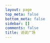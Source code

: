 ```yaml
---
layout: page
top_meta: false
bottom_meta: false
sidebar: []
comments: false
title: 说说广场
---
```


<div id="bbs"></div>
<script type="text/javascript" src="https://jsd.onmicrosoft.cn/npm/marked/marked.min.js"></script>
<script type="text/javascript" src="https://jsd.onmicrosoft.cn/gh/Tokinx/ViewImage/view-image.min.js"></script>
<script type="text/javascript" src="https://jsd.onmicrosoft.cn/gh/Tokinx/Lately/lately.min.js"></script>
<script>
if(typeof Lately==='undefined'){const script=document.createElement('script');script.src='https://jsd.onmicrosoft.cn/gh/Tokinx/Lately/lately.min.js';script.onload=()=>{Lately.init({target:'.bbs-date'});};document.head.appendChild(script);}else{Lately.init({target:'.bbs-date'});}
const urls = [
  {host:"https://s.dusays.com/",apiV1:'v1/',creatorId:"1",imgsrc:"https://cravatar.cn/avatar/28b57baa4e8f13fe4292ccb2de267e30"},
  {host:"https://s.dusays.com/",apiV1:'v1/',creatorId:"2",imgsrc:"https://cravatar.cn/avatar/0d0462a44b088c433b8191135979efd4"},
  {host:"https://s.dusays.com/",apiV1:'v1/',creatorId:"3",imgsrc:"https://cravatar.cn/avatar/cf83c746b212c3f222b1c0a41bbf5b86"},
  {host:"https://s.dusays.com/",apiV1:'v1/',creatorId:"4",imgsrc:"https://cravatar.cn/avatar/099440206041f0b1af6a386f9e8c036a"},
  {host:"https://s.dusays.com/",apiV1:'v1/',creatorId:"5",imgsrc:"https://cravatar.cn/avatar/5c17cfbf21ae1d45d403b7ead8bf0415"},
  {host:"https://s.dusays.com/",apiV1:'v1/',creatorId:"6",imgsrc:"https://cravatar.cn/avatar/6e1a1cc742be99a90de39a0096516fac"},
  {host:"https://s.dusays.com/",apiV1:'v1/',creatorId:"7",imgsrc:"https://cravatar.cn/avatar/e53fa73039fa60c5862480ae2192d215"},
  {host:"https://s.dusays.com/",apiV1:'v1/',creatorId:"8",imgsrc:"https://bu.dusays.com/2023/03/01/63ff34ec52ff1.jpg"},
  {host:"https://s.dusays.com/",apiV1:'v1/',creatorId:"9",imgsrc:"https://cravatar.cn/avatar/c1b204bab687a23c8b6d7c8de11c7c59"},
  {host:"https://s.dusays.com/",apiV1:'v1/',creatorId:"10",imgsrc:"https://cravatar.cn/avatar/ba2379bacf88f17ea461137906bd127d"},
  {host:"https://s.dusays.com/",apiV1:'v1/',creatorId:"11",imgsrc:"https://cravatar.cn/avatar/565ada82edc2f01e7cf2bd95b31f19fd"},
  {host:"https://s.dusays.com/",apiV1:'v1/',creatorId:"12",imgsrc:"https://cravatar.cn/avatar/b633193c913ae39a350311efd950ad83"},
  {host:"https://s.dusays.com/",apiV1:'v1/',creatorId:"13",imgsrc:"https://cravatar.cn/avatar/3a78942c4ddcda86242f20abdacee082"},
  {host:"https://s.dusays.com/",apiV1:'v1/',creatorId:"14",imgsrc:"https://bu.dusays.com/2023/03/03/6401d82b7ecc9.png"},
  {host:"https://s.dusays.com/",apiV1:'v1/',creatorId:"15",imgsrc:"https://cravatar.cn/avatar/1be842e0e85b11a35b697506f06e81f5"},
  {host:"https://s.dusays.com/",apiV1:'v1/',creatorId:"16",imgsrc:"https://cravatar.cn/avatar/03ce846eef46a1b21c1bc5a4f03c2de1"},
  {host:"https://s.dusays.com/",apiV1:'v1/',creatorId:"17",imgsrc:"https://cravatar.cn/avatar/49ef34286a337f7f152c5e61013c0e69"},
  {host:"https://s.dusays.com/",apiV1:'v1/',creatorId:"18",imgsrc:"https://cravatar.cn/avatar/23db27f22d754c4fed9e1cb60a794d81"},
  {host:"https://s.dusays.com/",apiV1:'v1/',creatorId:"19",imgsrc:"https://bu.dusays.com/2023/03/08/640864d11ccaf.png"},
  {host:"https://s.dusays.com/",apiV1:'v1/',creatorId:"20",imgsrc:"https://cravatar.cn/avatar/d5165cf04fe36d73bc24567a2332f9db"},
  {host:"https://s.dusays.com/",apiV1:'v1/',creatorId:"21",imgsrc:"https://bu.dusays.com/2023/03/10/640b2d3a886d5.png"},
  {host:"https://s.dusays.com/",apiV1:'v1/',creatorId:"22",imgsrc:"https://bu.dusays.com/2023/03/10/640b2d3a84ebb.png"},
  {host:"https://s.dusays.com/",apiV1:'v1/',creatorId:"23",imgsrc:"https://cravatar.cn/avatar/04bfc914bd50b42eb507bf66aad0cc31"},
  {host:"https://s.dusays.com/",apiV1:'v1/',creatorId:"24",imgsrc:"https://cravatar.cn/avatar/e011329178b200bcb5d94f0d0ff7544a"},
  {host:"https://s.dusays.com/",apiV1:'v1/',creatorId:"25",imgsrc:"https://cravatar.cn/avatar/c1b204bab687a23c8b6d7c8de11c7c59"},
  {host:"https://s.dusays.com/",apiV1:'v1/',creatorId:"26",imgsrc:"https://bu.dusays.com/2023/03/10/640b2d3a84114.png"},
  {host:"https://s.dusays.com/",apiV1:'v1/',creatorId:"27",imgsrc:"https://bu.dusays.com/2023/03/10/640b2d3a8a6d2.png"},
  {host:"https://s.dusays.com/",apiV1:'v1/',creatorId:"28",imgsrc:"https://bu.dusays.com/2023/03/10/640b2d3a93fae.png"},
  {host:"https://s.dusays.com/",apiV1:'v1/',creatorId:"29",imgsrc:"https://cravatar.cn/avatar/c21871045e26ba29b5f8263bcc5921cb"},
  {host:"https://s.dusays.com/",apiV1:'v1/',creatorId:"30",imgsrc:"https://static.wndbac.cn/avatar.jpg"},
  {host:"https://s.dusays.com/",apiV1:'v1/',creatorId:"31",imgsrc:"https://pic.imgdb.cn/item/63e8ebf64757feff33827ab7.jpg"},
  {host:"https://s.dusays.com/",apiV1:'v1/',creatorId:"32",imgsrc:"https://bu.dusays.com/2023/03/10/640b2d3b6539b.png"},
  {host:"https://s.dusays.com/",apiV1:'v1/',creatorId:"33",imgsrc:"https://bu.dusays.com/2023/03/10/640b2d3b8c6b5.png"},
  {host:"https://s.dusays.com/",apiV1:'v1/',creatorId:"34",imgsrc:"https://bu.dusays.com/2023/03/10/640b2d3bbaa65.png"},
  {host:"https://s.dusays.com/",apiV1:'v1/',creatorId:"35",imgsrc:"https://bu.dusays.com/2023/04/27/644a5820194b3.png"},
  {host:"https://s.dusays.com/",apiV1:'v1/',creatorId:"36",imgsrc:"https://bu.dusays.com/2023/04/27/644a582017d56.png"},
  {host:"https://s.dusays.com/",apiV1:'v1/',creatorId:"37",imgsrc:"https://bu.dusays.com/2023/04/27/644a582013d23.png"},
  {host:"https://s.dusays.com/",apiV1:'v1/',creatorId:"38",imgsrc:"https://bu.dusays.com/2023/04/27/644a582017bd0.png"},
  {host:"https://s.dusays.com/",apiV1:'v1/',creatorId:"39",imgsrc:"https://bu.dusays.com/2023/04/27/644a582017bf8.png"},
  {host:"https://s.dusays.com/",apiV1:'v1/',creatorId:"40",imgsrc:"https://bu.dusays.com/2023/04/27/644a5820188a2.png"},
  {host:"https://s.dusays.com/",apiV1:'v1/',creatorId:"41",imgsrc:"https://bu.dusays.com/2023/04/27/644a582016d1c.png"},
  {host:"https://s.dusays.com/",apiV1:'v1/',creatorId:"42",imgsrc:"https://bu.dusays.com/2023/04/27/644a582014ab2.png"},
  {host:"https://s.dusays.com/",apiV1:'v1/',creatorId:"43",imgsrc:"https://bu.dusays.com/2023/04/27/644a582014631.png"},
  {host:"https://s.dusays.com/",apiV1:'v1/',creatorId:"44",imgsrc:"https://bu.dusays.com/2023/04/27/644a582017b0a.png"},
  {host:"https://s.dusays.com/",apiV1:'v1/',creatorId:"45",imgsrc:"https://bu.dusays.com/2023/04/27/644a5820d7e36.png"},
  {host:"https://s.dusays.com/",apiV1:'v1/',creatorId:"46",imgsrc:"https://bu.dusays.com/2023/04/27/644a5821111a9.png"},
  {host:"https://s.dusays.com/",apiV1:'v1/',creatorId:"47",imgsrc:"https://bu.dusays.com/2023/04/27/644a58212935e.png"},
  {host:"https://s.dusays.com/",apiV1:'v1/',creatorId:"48",imgsrc:"https://bu.dusays.com/2023/04/27/644a5821622b6.png"},
  {host:"https://s.dusays.com/",apiV1:'v1/',creatorId:"49",imgsrc:"https://bu.dusays.com/2023/04/27/644a582189926.png"},
  {host:"https://s.dusays.com/",apiV1:'v1/',creatorId:"50",imgsrc:"https://bu.dusays.com/2023/04/27/644a5821b3bd0.png"},
  {host:"https://s.dusays.com/",apiV1:'v1/',creatorId:"51",imgsrc:"https://bu.dusays.com/2023/04/27/644a59188f8b9.png"},
  {host:"https://s.dusays.com/",apiV1:'v1/',creatorId:"52",imgsrc:"https://bu.dusays.com/2023/04/27/644a59188fca7.png"},
  {host:"https://s.dusays.com/",apiV1:'v1/',creatorId:"53",imgsrc:"https://bu.dusays.com/2023/07/13/64b00afe99953.png"},
  {host:"https://s.dusays.com/",apiV1:'v1/',creatorId:"54",imgsrc:"https://bu.dusays.com/2023/07/13/64b00afe989d1.png"},
  {host:"https://s.dusays.com/",apiV1:'v1/',creatorId:"55",imgsrc:"https://bu.dusays.com/2023/07/13/64b00afe98a70.png"},
  {host:"https://s.dusays.com/",apiV1:'v1/',creatorId:"56",imgsrc:"https://bu.dusays.com/2023/07/13/64b00afe8dd1e.png"},
  {host:"https://s.dusays.com/",apiV1:'v1/',creatorId:"57",imgsrc:"https://bu.dusays.com/2023/07/13/64b00afe8b7dc.png"},
  {host:"https://s.dusays.com/",apiV1:'v1/',creatorId:"58",imgsrc:"https://bu.dusays.com/2023/07/13/64b00afe95574.png"},
  {host:"https://s.dusays.com/",apiV1:'v1/',creatorId:"59",imgsrc:"https://bu.dusays.com/2023/07/13/64b00afe95574.png"},
  {host:"https://s.dusays.com/",apiV1:'v1/',creatorId:"60",imgsrc:"https://bu.dusays.com/2023/07/13/64b00afe8d9c8.png"},
  {host:"https://s.dusays.com/",apiV1:'v1/',creatorId:"61",imgsrc:"https://bu.dusays.com/2023/07/13/64b00afe9741c.png"},
  {host:"https://s.dusays.com/",apiV1:'v1/',creatorId:"62",imgsrc:"https://bu.dusays.com/2023/07/13/64b00afe95574.png"},
  {host:"https://s.dusays.com/",apiV1:'v1/',creatorId:"63",imgsrc:"https://bu.dusays.com/2023/07/13/64b00b073b965.png"},
  {host:"https://s.dusays.com/",apiV1:'v1/',creatorId:"64",imgsrc:"https://bu.dusays.com/2023/07/13/64b00b07366f6.png"},
  {host:"https://s.dusays.com/",apiV1:'v1/',creatorId:"65",imgsrc:"https://bu.dusays.com/2023/07/13/64b00b09d59a9.png"},
  {host:"https://s.dusays.com/",apiV1:'v1/',creatorId:"66",imgsrc:"https://bu.dusays.com/2023/07/13/64b00b09efad0.png"},
  {host:"https://s.dusays.com/",apiV1:'v1/',creatorId:"67",imgsrc:"https://bu.dusays.com/2023/07/13/64b00b0a5272d.png"},
  {host:"https://s.dusays.com/",apiV1:'v1/',creatorId:"68",imgsrc:"https://bu.dusays.com/2023/07/13/64b00b0a4b90f.png"},
  {host:"https://s.dusays.com/",apiV1:'v1/',creatorId:"69",imgsrc:"https://bu.dusays.com/2023/07/13/64b00b0a64087.png"},
  {host:"https://s.dusays.com/",apiV1:'v1/',creatorId:"70",imgsrc:"https://bu.dusays.com/2023/07/13/64b00b0a2586c.png"}
]

var bbDom = document.querySelector('#bbs');
var load = '<div id="load" onclick="nextFetch()" ><button class="load-btn button-load">加载更多</button></div>'
var loading = '<div class="loader"><svg class="circular" viewBox="25 25 50 50"><circle class="path" cx="50" cy="50" r="20" fill="none" stroke-width="2" stroke-miterlimit="10"/></svg></div>'
var bbsDatas = [],bbsData = {},nextDatas = [],nextData = {},limit = 2
var page = 1,offset = 0,nextLength = 0,nextDom='',bbUrlNow = '',imgsrcNow = '',hostNow = '',creIdNow = '',commentNow = '',twiEnvNow='',artEnvNow='',artSiteNow=''

bbDom.innerHTML = loading
allUrls()
function allUrls(){
  //console.log(urls)
  var myHtml = ''
  for(var i=0;i < urls.length;i++){
    myHtml += '<div class="bbs-urls bbs-url" onclick="urlsNow(this)" data-hostid="'+urls[i].host+"u/"+urls[i].creatorId+'" data-host="'+urls[i].host+'" data-apiV1="'+urls[i].apiV1+'" data-creatorId="'+urls[i].creatorId+'" data-imgsrc="'+urls[i].imgsrc+'" data-comment="'+urls[i].comment+'" data-home="'+urls[i].home+'" data-twienv="'+urls[i].twiEnv+'" data-artenv="'+urls[i].artEnv+'" data-artsite="'+urls[i].artSite+'" data-index="'+i+'"><img src="'+urls[i].imgsrc+'" alt=""></div>'
  }
  myHtml += '<div class="bbs-urls urls-button" onclick="urlsNow(this)" data-type="random"><svg t="1665928089691" class="icon" viewBox="0 0 1024 1024" version="1.1" xmlns="http://www.w3.org/2000/svg" p-id="2562" width="32" height="32"><path d="M913.2 672l98.8 57.1c5.3 3.1 5.3 10.8 0 13.9l-43.4 25L710.4 924c-2.7 1.5-6-0.4-6-3.5V772c0-2.2-1.8-4-4-4H544c-70.4 0-134.4-28.8-180.8-75.2-11.1-11.1-21.2-23.2-30.1-36.1-6.4-9.2-20-9.1-26.4 0.1C260.5 723.9 183.1 768 96 768h-48c-26.5 0-48-21.5-48-48s21.5-48 48-48h48c42.5 0 82.6-16.7 112.9-47.1 30.4-30.4 47.1-70.5 47.1-112.9s-16.7-82.6-47.1-112.9C178.6 368.7 138.4 352 96 352h-48c-26.5 0-48-21.5-48-48s21.5-48 48-48h48c70.4 0 134.4 28.8 180.8 75.2 11.1 11.1 21.2 23.2 30.1 36.1 6.4 9.2 20 9.1 26.4-0.1 46.3-67 123.6-111.1 210.8-111.1H700.4c2.2 0 4-1.8 4-4V103.4c0-3.1 3.3-5 6-3.5l258.2 156 43.4 25.1c5.3 3.1 5.3 10.8 0 13.9L913.2 352 710.4 476c-2.7 1.5-6-0.4-6-3.5V356c0-2.2-1.8-4-4-4H544c-42.5 0-82.6 16.7-112.9 47.1-30.4 30.4-47.1 70.5-47.1 112.9 0 42.5 16.7 82.6 47.1 112.9C461.4 655.3 501.5 672 544 672H700.4c2.2 0 4-1.8 4-4V551.4c0-3.1 3.3-5 6-3.5L913.2 672z" p-id="2563" fill="#f5f5f5"></path></svg></div>'
  myHtml += '<div class="bbs-urls urls-button"><a href="https://immmmm.com/bbs-by-memos/"><svg t="1665929410343" class="icon" viewBox="0 0 1024 1024" version="1.1" xmlns="http://www.w3.org/2000/svg" p-id="6308" width="32" height="32"><path d="M906.212134 565.732986 565.732986 565.732986 565.732986 906.212134C565.732986 926.013685 541.666486 959.972 511.97312 959.972 482.297674 959.972 458.213254 926.013685 458.213254 906.212134L458.213254 565.732986 117.734106 565.732986C97.950475 565.732986 63.97424 541.666486 63.97424 511.97312 63.97424 482.279754 97.950475 458.213254 117.734106 458.213254L458.213254 458.213254 458.213254 117.734106C458.213254 97.950475 482.297674 63.97424 511.97312 63.97424 541.666486 63.97424 565.732986 97.950475 565.732986 117.734106L565.732986 458.213254 906.212134 458.213254C925.995765 458.213254 959.972 482.279754 959.972 511.97312 959.972 541.666486 925.995765 565.732986 906.212134 565.732986Z" p-id="6309" fill="#f5f5f5"></path></svg></a></div>'
  myHtml = '<div id="bbs-urls">'+myHtml+'</div>'
  bbDom.insertAdjacentHTML('beforebegin', myHtml);
}

function nextFetch(){
  document.querySelector("button.button-load").textContent= '加载中……';
  updateHTMl(nextDatas)
  if(nextLength < 10){
    document.querySelector("button.button-load").remove()
    return
  }
  getNextList()
};

function urlsNow(e){
  var domUrls = document.querySelectorAll('#bbs-urls .bbs-urls')
  if(e.classList.contains('url-now')){
    domUrls[e.getAttribute("data-index")].classList.remove("url-now")
    fetchBBser()
  }else{
    domUrls.forEach(function(value,index){ domUrls[index].classList.remove("url-now")})
    var btn = document.querySelector('button.button-load')
    if(btn){btn.remove()}
    page = 1,offset = 0
    bbDom.innerHTML = loading
    var type = e.getAttribute("data-type")
    if(type == 'random'){
      var num = Math.round(Math.random() * (urls.length-1))
      hostNow = urls[num].host
      creIdNow = urls[num].creatorId
      imgsrcNow = urls[num].imgsrc
      commentNow = urls[num].comment
      twiEnvNow = urls[num].twiEnv
      artEnvNow = urls[num].artEnv
      artSiteNow = urls[num].artSite
      homeNow = urls[num].home
      apiV1Now = urls[num].apiV1
      domUrls[num].classList.add("url-now")
    }else{
      domUrls[e.getAttribute("data-index")].classList.add("url-now")
      hostNow = e.getAttribute("data-host")
      creIdNow = e.getAttribute("data-creatorId")
      imgsrcNow = e.getAttribute("data-imgsrc")
      commentNow = e.getAttribute("data-comment")
      twiEnvNow = e.getAttribute("data-twienv")
      artEnvNow = e.getAttribute("data-artenv")
      artSiteNow = e.getAttribute("data-artsite")
      homeNow = e.getAttribute("data-home")
      apiV1Now = e.getAttribute("data-apiV1")
    }
    bbUrlNow = hostNow+"api/"+apiV1Now+"memo?creatorId="+creIdNow+"&rowStatus=NORMAL&limit=10"
    fetch(bbUrlNow).then(res => res.json()).then( resdata =>{
      var arrData = resdata || ''
      if(resdata.data){
        arrData = resdata.data
      }
      bbDom.innerHTML = ''
      bbsDatas.length = 0
      for(var j=0;j < arrData.length;j++){
            var resValue = arrData[j]
            bbsData = {
              memoId: resValue.id,
              updatedTs: resValue.updatedTs,
              creatorId:resValue.creatorId,
              creator: resValue.creatorName || resValue.creator.nickname || resValue.creator.name,
              imgsrc: imgsrcNow,
              content: resValue.content,
              resourceList: resValue.resourceList,
              url:hostNow,
              twiEnv:twiEnvNow,
              artEnv:artEnvNow,
              artSite:artSiteNow,
              home:homeNow,
              comment: commentNow
            }
            bbsDatas.push(bbsData)
      }
      updateHTMl(bbsDatas)
      bbDom.insertAdjacentHTML('afterend', load);
      var nowLength = bbsData.length
      if(nowLength < 10){ //返回数据条数小于 limit 则直接移除“加载更多”按钮，中断预加载
        document.querySelector("button.button-load").remove()
        return
      }
      page++
      offset = 10*(page-1)
      getNextList()
    });
  }
}
// 获取评论数量
function insertTwikoo(e) {
  var twienv = e.getAttribute("data-twienv")
  var twipath = e.getAttribute("data-path")
  var memoId = e.getAttribute("data-id")
  twikoo.getCommentsCount({
    envId: twienv, // 环境 ID
    urls: [twipath],
    includeReply: true
  }).then(function (res) {
    var tkcountID = '#tkcount-'+memoId//tkcount-1635
    var tkcountDom = document.querySelectorAll(tkcountID)
    if(tkcountDom){
      tkcountDom.forEach(e => e.remove());
    }
    e.insertAdjacentHTML('beforeend', '<span class="tkcount" id="tkcount-'+memoId+'">'+res[0].count+'</span>');
  }).catch(function (err) {
    console.error(err);
  });
}
//预加载下一页数据
function getNextList(){
  var bbUrl = bbUrlNow+"&offset="+offset;
  fetch(bbUrl).then(res => res.json()).then( resdata =>{
    var arrData = resdata || ''
    if(resdata.data){
      arrData = resdata.data
    }
    nextDom = arrData
    nextLength = nextDom.length
    page++
    offset = 10*(page-1)
    if(nextLength < 1){
      document.querySelector("button.button-load").remove()
      return
    }
    nextDatas.length = 0
    for(var j=0;j < nextDom.length;j++){
      var resValue = nextDom[j]
      nextData = {
        updatedTs: resValue.updatedTs,
        creatorId:resValue.creatorId,
        creator: resValue.creatorName || resValue.creator.nickname || resValue.creator.name,
        imgsrc: imgsrcNow,
        content: resValue.content,
        resourceList: resValue.resourceList,
        url:hostNow,
        twiEnv:twiEnvNow,
        artEnv:artEnvNow,
        artSite:artSiteNow,
        comment:commentNow,
        memoId: resValue.id,
        home:homeNow,
      }
      nextDatas.push(nextData)
    }
  })
}
const withTimeout = (millis, promise) => {
  const timeout = new Promise((resolve, reject) =>
      setTimeout( () => reject(`Timed out after ms.`),millis));
  return Promise.race([
      promise,
      timeout
  ]);
};
const fetchBBser = async () => {
  const results = await Promise.allSettled(urls.map(
    //限时
    url => withTimeout(2000,
      fetch(url.host+"api/"+url.apiV1+"memo?creatorId="+url.creatorId+"&rowStatus=NORMAL&limit="+limit).then(response => response.json()).then(resdata => {
        var qsLive = ".bbs-urls.bbs-url[data-hostid='"+url.host+"u/"+url.creatorId+"']"
        document.querySelector(qsLive).classList.add("liveon");
        var arrData = resdata || ''
        if(resdata.data){
          arrData = resdata.data
        }
        return arrData
      })
    )
    //url => fetch(url.host+"api/memo?creatorId="+url.creatorId+"&rowStatus=NORMAL&limit="+limit).then(response => response.json()).then(resdata => resdata.data)
  )).then(results=> {
    //console.log(results)
    bbDom.innerHTML = ''
    for(var i=0;i < results.length;i++){
      var status = results[i].status
      if(status == "fulfilled"){
        var resultsRes = results[i].value
        for(var j=0;j < resultsRes.length;j++){
          var resValue = resultsRes[j]
          var dateNow = new Date()
          var dateDiff = dateNow.getTime() - (resValue.updatedTs * 1000);
          var dayDiff = Math.floor(dateDiff / (24 * 3600 * 1000));
          if(dayDiff < 10 ){//显示10天内更新的 Memos
            bbsData = {
              memoId: resValue.id,
              updatedTs: resValue.updatedTs,
              creatorId:resValue.creatorId,
              creator: resValue.creatorName || resValue.creator.nickname || resValue.creator.name,
              imgsrc: urls[i].imgsrc,
              content: resValue.content,
              resourceList: resValue.resourceList,
              home:urls[i].home,
              url:urls[i].host,
              comment:urls[i].comment,
              twiEnv:urls[i].twiEnv || '',
              artEnv:urls[i].artEnv || '',
              artSite:urls[i].artSite || ''
            }
            bbsDatas.push(bbsData)
          }
        }
      }
    }
    bbsDatas.sort(compare("updatedTs"));
    updateHTMl(bbsDatas)
  })
}
fetchBBser()

function compare(p){
  return function(m,n){
      var a = m[p];
      var b = n[p];
      return b - a;
  }
}

function uniqueFunc(arr){
  const res = new Map();
  return arr.filter((item) => !res.has(item.creator) && res.set(item.creator, 1));
}


function updateHTMl(data){
  var result="",resultAll="";
  const TAG_REG = /#([^\s#]+)/;
  const IMG_REG = /\!\[(.*?)\]\((.*?)\)/g;
  BILIBILI_REG = /<a.*?href="https:\/\/www\.bilibili\.com\/video\/((av[\d]{1,10})|(BV([\w]{10})))\/?".*?>.*<\/a>/g;
  NETEASE_MUSIC_REG = /<a.*?href="https:\/\/music\.163\.com\/.*id=([0-9]+)".*?>.*<\/a>/g;
  QQMUSIC_REG = /<a.*?href="https\:\/\/y\.qq\.com\/.*(\/[0-9a-zA-Z]+)(\.html)?".*?>.*?<\/a>/g;
  QQVIDEO_REG = /<a.*?href="https:\/\/v\.qq\.com\/.*\/([a-z|A-Z|0-9]+)\.html".*?>.*<\/a>/g;
  YOUKU_REG = /<a.*?href="https:\/\/v\.youku\.com\/.*\/id_([a-z|A-Z|0-9|==]+)\.html".*?>.*<\/a>/g;
  YOUTUBE_REG = /<a.*?href="https:\/\/www\.youtube\.com\/watch\?v\=([a-z|A-Z|0-9]{11})\".*?>.*<\/a>/g;

  marked.setOptions({
    breaks: true,
    smartypants: false,
    langPrefix: 'language-'
  });
  // Marked Renderer Open links in New Tab
  const renderer = new marked.Renderer();
  const linkRenderer = renderer.link;
  renderer.link = (href, title, text) => {
      const localLink = href.startsWith(`${location.protocol}//${location.hostname}`);
      const html = linkRenderer.call(renderer, href, title, text);
      return localLink ? html : html.replace(/^<a /, `<a target="_blank" rel="noreferrer noopener nofollow" `);
  };
  marked.use({ renderer });
  
  for(var i=0;i < data.length;i++){
      var memos = data[i].url
      var memoId = data[i].memoId
      var memoUrl = memos + "m/" + memoId
      var comment = data[i].comment
      var twiEnv = data[i].twiEnv
      var artEnv = data[i].artEnv
      var artSite = data[i].artSite
      var bbContREG = data[i].content
        .replace(TAG_REG, "<span class='tag-span'>#$1</span> ")
        .replace(IMG_REG, '')
        //.replace(LINK_REG, "<a href='$2' target='_blank'><span> $1 </span></a>")
        
      bbContREG = marked.parse(bbContREG)
        .replace(BILIBILI_REG, "<div class='video-wrapper'><iframe src='//www.bilibili.com/blackboard/html5mobileplayer.html?bvid=$1&as_wide=1&high_quality=1&danmaku=0' scrolling='no' border='0' frameborder='no' framespacing='0' allowfullscreen='true'></iframe></div>")
        .replace(NETEASE_MUSIC_REG, "<meting-js auto='https://music.163.com/#/song?id=$1'></meting-js>")
        .replace(QQMUSIC_REG, "<meting-js auto='https://y.qq.com/n/yqq/song$1.html'></meting-js>")
        .replace(QQVIDEO_REG, "<div class='video-wrapper'><iframe src='//v.qq.com/iframe/player.html?vid=$1' allowFullScreen='true' frameborder='no'></iframe></div>")
        .replace(YOUKU_REG, "<div class='video-wrapper'><iframe src='https://player.youku.com/embed/$1' frameborder=0 'allowfullscreen'></iframe></div>")
        .replace(YOUTUBE_REG, "<div class='video-wrapper'><iframe src='https://www.youtube.com/embed/$1' title='YouTube video player' frameborder='0' allow='accelerometer; autoplay; clipboard-write; encrypted-media; gyroscope; picture-in-picture' allowfullscreen title='YouTube Video'></iframe></div>")

      //解析 content 内 md 格式图片
      var IMG_ARR = data[i].content.match(IMG_REG) || '',IMG_ARR_Grid='';
      if(IMG_ARR){
        var IMG_ARR_Length = IMG_ARR.length,IMG_ARR_Url = '';
        if(IMG_ARR_Length !== 1){var IMG_ARR_Grid = " grid grid-"+IMG_ARR_Length}
        IMG_ARR.forEach(item => {
            let imgSrc = item.replace(/!\[.*?\]\((.*?)\)/g,'$1')
            IMG_ARR_Url += '<figure class="gallery-thumbnail"><img class="img thumbnail-image" loading="lazy" decoding="async" src="'+imgSrc+'"/></figure>'
        });
        bbContREG += '<div class="resimg'+IMG_ARR_Grid+'">'+IMG_ARR_Url+'</div>';
      }

      //标签
      var tagArr = data[i].content.match(TAG_REG);
      var bbContTag = '';
      if (tagArr) {
          bbContTag = String(tagArr[0]).replace(/[#]/g, '');
      } else {
          bbContTag = '动态';
      };

      //解析内置资源文件
      if(data[i].resourceList && data[i].resourceList.length > 0){
        var resourceList = data[i].resourceList;
        var imgUrl='',resUrl='',resImgLength = 0;
        for(var j=0;j < resourceList.length;j++){
          var restype = resourceList[j].type.slice(0,5);
          var resexlink = resourceList[j].externalLink
          var resLink = '',fileId=''
          if(resexlink){
            resLink = resexlink
          }else{
            fileId = resourceList[j].publicId || resourceList[j].filename
            resLink = memos+'o/r/'+resourceList[j].id+'/'+fileId
          }
          if(restype == 'image'){
            imgUrl += '<figure class="gallery-thumbnail"><img class="img thumbnail-image" src="'+resLink+'"/></figure>'
            resImgLength = resImgLength + 1 
          }
          if(restype !== 'image'){
            resUrl += '<a target="_blank" rel="noreferrer" href="'+resLink+'">'+resourceList[j].filename+'</a>'
          }
        }
        if(imgUrl){
          var resImgGrid = ""
          if(resImgLength !== 1){var resImgGrid = " grid grid-"+resImgLength}
          bbContREG += '<div class="resimg'+resImgGrid+'">'+imgUrl+'</div>'
        }
        if(resUrl){
          bbContREG += '<div class="resour">'+resUrl+'</div>'
        }
      }
      var EnvNow = ''
      if(twiEnv && twiEnv != "undefined"){
        EnvNow = twiEnv.replace(/https\:\/\/.*\.(.*)\..*/,'$1')
      }
      if(artEnv && artEnv != "undefined"){
        EnvNow = artEnv.replace(/https\:\/\/.*\.(.*)\..*/,'$1')
      }
      result += '<li class="'+EnvNow+'memo-'+memoId+'"><div class="bbs-avatar"><a href="'+data[i].home+'" target="_blank" rel="noopener noreferrer"><img src="'+data[i].imgsrc+'" alt=""></a><a href="'+memoUrl+'" target="_blank" rel="noopener noreferrer" class="bbs-creator">'+data[i].creator+'</a><span class="bbs-dot">·</span><span class="bbs-date">'+new Date(data[i].updatedTs * 1000).toLocaleString()+'</span>'

      var comSVG = '<span class="bbs-coment-svg"><svg class="icon" viewBox="0 0 1024 1024" xmlns="http://www.w3.org/2000/svg" width="20" height="24"><path d="M816 808H672c-4.8 0-8 1.6-11.2 4.8l-80 80c-36.8 36.8-97.6 36.8-136 0l-80-80c-3.2-3.2-6.4-4.8-11.2-4.8h-144c-70.4 0-128-57.6-128-128V232c0-70.4 57.6-128 128-128h608c70.4 0 128 57.6 128 128v448C944 750.4 886.4 808 816 808zm0-64c35.2 0 64-28.8 64-64V232c0-35.2-28.8-64-64-64H208c-35.2 0-64 28.8-64 64v448c0 35.2 28.8 64 64 64h144c20.8 0 41.6 8 56 24l80 80c12.8 12.8 32 12.8 44.8 0l80-80c14.4-14.4 35.2-24 56-24H816zM320 408c27.2 0 48 20.8 48 48v32c0 27.2-20.8 48-48 48s-48-20.8-48-48v-32c0-27.2 20.8-48 48-48zm192 0c27.2 0 48 20.8 48 48v32c0 27.2-20.8 48-48 48s-48-20.8-48-48v-32c0-27.2 20.8-48 48-48zm192 0c27.2 0 48 20.8 48 48v32c0 27.2-20.8 48-48 48s-48-20.8-48-48v-32c0-27.2 20.8-48 48-48z" /></svg></span>'

      var outSVG = '<span class="bbs-coment-svg"><svg class="icon" viewBox="0 0 1024 1024" xmlns="http://www.w3.org/2000/svg" width="20" height="20"><path d="M864 640a32 32 0 0 1 64 0v224.096A63.936 63.936 0 0 1 864.096 928H159.904A63.936 63.936 0 0 1 96 864.096V159.904C96 124.608 124.64 96 159.904 96H384a32 32 0 0 1 0 64H192.064A31.904 31.904 0 0 0 160 192.064v639.872A31.904 31.904 0 0 0 192.064 864h639.872A31.904 31.904 0 0 0 864 831.936V640zm-485.184 52.48a31.84 31.84 0 0 1-45.12-.128 31.808 31.808 0 0 1-.128-45.12L815.04 166.048l-176.128.736a31.392 31.392 0 0 1-31.584-31.744 32.32 32.32 0 0 1 31.84-32l255.232-1.056a31.36 31.36 0 0 1 31.584 31.584L924.928 388.8a32.32 32.32 0 0 1-32 31.84 31.392 31.392 0 0 1-31.712-31.584l.736-179.392L378.816 692.48z"/></svg></span>'

      if(comment == '1'){
        if(twiEnv && twiEnv != 'undefined'){
          result += '<a data-id="'+memoId+'" data-twienv="'+twiEnv+'" data-path="'+memoUrl+'" onclick="loadTwikoo(this)" onmouseenter="insertTwikoo(this)" href="javascript:void(0)" rel="noopener noreferrer">'+comSVG+'</a></div><div class="bbs-content"><div class="bbs-text">'+bbContREG+'</div><div class="item-comment twikoo-'+memoId+' d-none"><div id="'+EnvNow+'twikoo-'+memoId+'"></div></div></div></li>'
        }else if(artEnv && artEnv != 'undefined'){
          result += '<a data-id="'+memoId+'" data-artenv="'+artEnv+'" data-artsite="'+artSite+'" data-path="'+memoUrl+'" onclick="loadArtalk(this)" href="javascript:void(0)" rel="noopener noreferrer">'+comSVG+'</a></div><div class="bbs-content"><div class="bbs-text">'+bbContREG+'</div><div class="item-comment '+EnvNow+'artalk-'+memoId+' d-none"></div></div></li>'
        }else{
          result += '<a href="'+memoUrl+'" target="_blank" rel="noopener noreferrer">'+outSVG+'</a></div><div class="bbs-content"><div class="bbs-text">'+bbContREG+'</div></div></li>'
        }
      }else{
        result += '</div><div class="bbs-content"><div class="bbs-text">'+bbContREG+'</div></div></li>'
      }

  }// end for
  
  var bbBefore = "<section class='bbs-timeline'><ul class='list'>"
  var bbAfter = "</ul></section>"
  resultAll = bbBefore + result + bbAfter
  bbDom.insertAdjacentHTML('beforeend', resultAll);
  var btn = document.querySelector('button.button-load')
  if(btn){
    btn.textContent= '加载更多';
  }
  //渲染豆瓣
  fetchDB()
  //图片灯箱
  window.ViewImage && ViewImage.init('.bbs-content img')
  //相对时间
  window.Lately && Lately.init({ target: '.bbs-date' });
}
//前端加载 Twikoo 评论
function loadTwikoo(e) {
  var memoEnv = e.getAttribute("data-twienv")
  var EnvNow = memoEnv.replace(/https\:\/\/.*\.(.*)\..*/,'$1')
  var memoPath = e.getAttribute("data-path")
  var memoId = e.getAttribute("data-id")
  var twikooDom = document.querySelector('.twikoo-'+memoId);
  if (twikooDom.classList.contains('d-none')) {
    document.querySelectorAll('.item-comment').forEach((item) => {item.classList.add('d-none');})
    if(!document.getElementById("twikoo")){
      twikooDom.classList.remove('d-none');
      var domClass = document.getElementsByClassName(EnvNow+'memo-'+memoId)
      window.scrollTo({
        top: domClass[0].offsetTop - 30,
        behavior: "smooth"
      });
      twikoo.init({
        envId: memoEnv,
        el: '#'+EnvNow+'twikoo-' + memoId,
        path: memoPath
      });
      setTimeout(function(){
        document.getElementById("twikoo").id= EnvNow+'twikoo-' + memoId;
      }, 600)
    }
  }else{
    twikooDom.classList.add('d-none');
  }
}
//前端加载 Artalk 评论
function loadArtalk(e) {
  var memoEnv = e.getAttribute("data-artenv")
  var EnvNow = memoEnv.replace(/https\:\/\/.*\.(.*)\..*/,'$1')
  var memoSite= e.getAttribute("data-artsite")
  var memoId = e.getAttribute("data-id")
  var ArtalkDom = document.querySelector('.'+EnvNow+'artalk-'+memoId);
  var ArtalkDom_ID = document.querySelector('#'+EnvNow+'artalk-'+memoId);
  if(!ArtalkDom_ID){
    ArtalkDom.insertAdjacentHTML('afterbegin', '<div id="'+EnvNow+'artalk-'+ memoId +'"></div>');
  }
  if (ArtalkDom.classList.contains('d-none')) {
    document.querySelectorAll('.item-comment').forEach((item) => {item.classList.add('d-none');})
    if(!document.getElementById("artalk")){
      ArtalkDom.classList.remove('d-none');
      var domClass = document.getElementsByClassName(EnvNow+'memo-'+memoId)
      window.scrollTo({
        top: domClass[0].offsetTop - 30,
        behavior: "smooth"
      });
      Artalk.init({
        el: '#'+EnvNow+'artalk-' + memoId,
        pageKey: '/m/' + memoId,
        pageTitle: '',
        site: memoSite,
        server: memoEnv
      });
    }
  }else{
    ArtalkDom.classList.add('d-none');
    ArtalkDom_ID.remove();
  }
}
//文章内显示豆瓣条目 https://immmmm.com/post-show-douban-item/
function fetchDB(){
  var dbAPI = "https://douban-api.edui.fun/";
  var dbA = document.querySelectorAll(".bbs-timeline a[href*='douban.com/subject/']:not([rel='noreferrer'])") || '';
  if(dbA){
    for(var i=0;i < dbA.length;i++){
      _this = dbA[i]
      var dbHref = _this.href
      var db_reg = /^https\:\/\/(movie|book)\.douban\.com\/subject\/([0-9]+)\/?/;
      var db_type = dbHref.replace(db_reg, "$1");
      var db_id = dbHref.replace(db_reg, "$2").toString();
        if (db_type == 'movie') {
          var this_item = 'movie' + db_id;
          var url = dbAPI + "movies/" + db_id ;
          if (localStorage.getItem(this_item) == null || localStorage.getItem(this_item) == 'undefined') {
            fetch(url).then(res => res.json()).then( data =>{
              let fetch_item = 'movies' + data.sid;
              let fetch_href = "https://movie.douban.com/subject/"+data.sid+"/"
              localStorage.setItem(fetch_item, JSON.stringify(data));
              movieShow(fetch_href, fetch_item)
            });
          } else {
            movieShow(dbHref, this_item)
          }
        }else if (db_type == 'book') {
          var this_item = 'book' + db_id;
          var url = dbAPI + "v2/book/id/" + db_id;
          if (localStorage.getItem(this_item) == null || localStorage.getItem(this_item) == 'undefined') {
            fetch(url).then(res => res.json()).then( data =>{
              let fetch_item = 'book' + data.id;
              let fetch_href = "https://book.douban.com/subject/"+data.id+"/"
              localStorage.setItem(fetch_item, JSON.stringify(data));
              bookShow(fetch_href, fetch_item)
            });
          } else {
            bookShow(dbHref, this_item)
          }
        }
    }// for end
  }
}
function movieShow(fetch_href, fetch_item){
  var storage = localStorage.getItem(fetch_item);
  var data = JSON.parse(storage);
  var db_star = Math.ceil(data.rating);
  var db_html = "<div class='post-preview'><div class='post-preview--meta'><div class='post-preview--middle'><h4 class='post-preview--title'><a target='_blank' rel='noreferrer' href='" + fetch_href + "'>《" + data.name + "》</a></h4><div class='rating'><div class='rating-star allstar" + db_star + "'></div><div class='rating-average'>" + data.rating + "</div></div><time class='post-preview--date'>导演：" + data.director + " / 类型：" + data.genre + " / " + data.year + "</time><section style='max-height:75px;overflow:hidden;' class='post-preview--excerpt'>" + data.intro.replace(/\s*/g, "") + "</section></div></div><img referrer-policy='no-referrer' loading='lazy' class='post-preview--image' src=" + data.img + "></div>"
  var db_div = document.createElement("div");
  var qs_href = ".bbs-timeline a[href='"+ fetch_href +"']"
  var qs_dom = document.querySelector(qs_href)
  qs_dom.parentNode.replaceChild(db_div, qs_dom);
  db_div.innerHTML = db_html
}
function bookShow(fetch_href, fetch_item) {
  var storage = localStorage.getItem(fetch_item);
  var data = JSON.parse(storage);
  var db_star = Math.ceil(data.rating.average);
  var db_html = "<div class='post-preview'><div class='post-preview--meta'><div class='post-preview--middle'><h4 class='post-preview--title'><a target='_blank' rel='noreferrer' href='" + fetch_href + "'>《" + data.title + "》</a></h4><div class='rating'><div class='rating-star allstar" + db_star + "'></div><div class='rating-average'>" + data.rating.average + "</div></div><time class='post-preview--date'>作者：" + data.author + " </time><section style='max-height:75px;overflow:hidden;' class='post-preview--excerpt'>" + data.summary.replace(/\s*/g, "") + "</section></div></div><img referrer-policy='no-referrer' loading='lazy' class='post-preview--image' src=" + data.images.medium + "></div>"
  var db_div = document.createElement("div");
  var qs_href = ".bbs-timeline a[href='"+ fetch_href +"']"
  var qs_dom = document.querySelector(qs_href)
  qs_dom.parentNode.replaceChild(db_div, qs_dom);
  db_div.innerHTML = db_html
}
</script>
<style>
#bbs{padding: 2rem 0;min-height:100vh;}
#bbs-urls{margin-top: 2rem;justify-content: center;
  flex-wrap: wrap;
  display: flex;
  flex-direction: row;
  height:168px;overflow-y: scroll;overflow-x: hidden;padding:10px;background: #fff;border-radius: 8px;border:1px solid #eaeaea;box-shadow:0 4px 6px rgba(0,0,0,.04)}
.bbs-urls{position: relative;display:inline-block;background: #eaeaea;border-radius:50%;margin:0 .4rem 5px 0;padding:3px;width:3rem;height:3rem;cursor: pointer;}
.dark .bbs-urls,.dark .bbs-url:before{background:#4a4b50;}
.bbs-url:before{content:"";background:#eaeaea;width:5px;height:5px;border-radius:50%;position:absolute;top:0;right:0;}
.bbs-url.liveon:before{background:#42b983;animation-name: light-a;animation-duration:2s;animation-timing-function: linear;animation-iteration-count: infinite;animation-direction: alternate;}
@keyframes light-a {
  from{opacity:0.6}
  to{opacity:0.1;}
}
@keyframes light-b {
  from{opacity:1}
  to{opacity:0.4;}
}
.bbs-urls img{border-radius:50%;width:100%;height:100%;}
.bbs-urls.url-now{background:#42b983;transition: 0.6s;animation-name: light-b;animation-duration:1s;animation-timing-function: linear;animation-iteration-count: infinite;animation-direction: alternate;}
.urls-button svg.icon{padding:10px;width:100%;height: 100%;}
.bbs-timeline ul {margin:0;}
.bbs-timeline ul li{list-style-type:none;position:relative;}
.bbs-timeline{max-width:1200px;margin:0 auto;}
.bbs-avatar{position: relative;}
.bbs-avatar a{text-decoration:none;}
.bbs-avatar img{width:24px;height:24px;border-radius:50%;margin-right:1rem;}
.bbs-creator,.bbs-date,.bbs-dot,.tkcount{position:relative;top:-5px;}
.bbs-dot{font-weight: 800;margin:0 .5rem;}
.bbs-content {margin-bottom: 3rem;}
.bbs-text,.resour,.item-comment{background: #fff;border-radius: 8px;font-size: 1em;padding:10px 14px;position: relative;border:1px solid #eaeaea;box-shadow:0 4px 6px rgba(0,0,0,.04)}
.resour{font-size: 0.9rem;margin-top: 2px;padding: 5px 14px;}
.bbs-text{overflow-y: scroll;overflow-x:hidden;max-height:50vh;}
.bbs-text blockquote{font-family: KaiTi,STKaiti,STFangsong;margin:0 0 0 1rem;padding:.25rem 2rem;position: relative;border-left:0 none;}
.bbs-text blockquote::before{line-height: 2rem;content: "“";font-family: Georgia, serif;font-size: 28px;font-weight: bold;position: absolute;left: 10px;top:5px;}
.bbs-text p{margin:0;}
.bbs-text pre p{display: inline-block;}
.bbs-text pre p:empty{display: none;}
.tag-span{color: #42b983;}
#load button.load-btn{width:100%;padding:8px 0;background: #fff;border:1px solid #eaeaea;box-shadow: 0 4px 6px rgba(0,0,0,.04);}
#bb-footer{letter-spacing:8px;margin:5rem auto 1rem;text-align:center;}
.dark .bbs-text,.dark .resour,.dark #bbs-urls,.dark #load button.load-btn{background:#272727;border:1px solid #3b3d42;}
.dark .item-comment{background:#272727;border:1px solid #3b3d42;}
.dark .bbs-text p{color:#fafafa;}
.bbs-coment-svg{margin-left: 0.5rem;cursor: pointer;}
.dark .bbs-coment-svg svg.icon{fill:#ffffff;}
.loader {position: relative;margin:3rem auto;width: 100px;}
.loader::before {content: '';display: block;padding-top: 100%;}
.circular {animation: rotate 2s linear infinite;height: 100%;transform-origin: center center;width: 100%;position: absolute;top: 0;bottom: 0;left: 0;right: 0;margin: auto;}
.path {stroke-dasharray: 1, 200;stroke-dashoffset: 0;animation: dash 1.5s ease-in-out infinite, color 6s ease-in-out infinite;stroke-linecap: round;}
@keyframes rotate {100% {transform: rotate(360deg);}}
@keyframes dash {
  0% {stroke-dasharray: 1, 200;stroke-dashoffset: 0;}
  50% {stroke-dasharray: 89, 200;stroke-dashoffset: -35px;}
  100% {stroke-dasharray: 89, 200;stroke-dashoffset: -124px;}
}
@keyframes color {
  100%,0% {stroke: #d62d20;}40% {stroke: #0057e7;}66% {stroke: #008744;}80%,90% {stroke: #ffa700;}
}

.bbs-content p > img{cursor:pointer;max-height:20vh;}
.bbs-content p:has(img.img){display: inline-block;}
.bbs-text p > img {display: block;}
.bbs-text p > img:first-child:nth-last-child(n+2),.bbs-text p > img:first-child:nth-last-child(n+2) ~ img {display: inline-block;}

.bbs-content p > img.square{height:180px;width:180px;object-fit:cover;}
.resimg.grid{
    display: grid;
    grid-template-columns: repeat(3,1fr);
    grid-template-rows:auto;
    gap: 4px;
    width: calc(100%* 2 / 3);
    box-sizing: border-box;
    margin: 4px 0 0;
}
.resimg.grid-2{
  grid-template-columns: repeat(2, 1fr);
  width: 80%;
}
.resimg.grid-4{
  grid-template-columns: repeat(2, 1fr);
  width: calc(80% * 2 / 3);
}
.resimg.grid figure.gallery-thumbnail {
  position: relative;
  width: 100%;
  height: 0;
  padding-top: 100%;
  cursor: zoom-in;
}
.resimg figure{
  text-align: left;
  max-height:50%;
}
.resimg figure img{
  max-height:30vh;
}
.resimg.grid figure, figcaption {
  margin: 0 !important;
}
.resimg.grid figure.gallery-thumbnail > img.thumbnail-image {
  position: absolute;
  left: 0;
  top: 0;
  display: block;
  width: 100%;
  height: 100%;
  object-fit: cover;
  object-position: 50% 50%;
}
.video-wrapper{position:relative;padding-bottom:55%;width:100%;height:0}
.video-wrapper iframe{position:absolute;height:100%;width:100%;}
.d-none{display: none !important;}
</style>